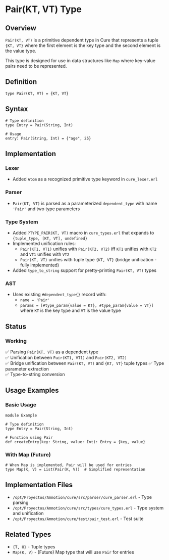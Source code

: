 # Pair(KT, VT) Type

## Overview

`Pair(KT, VT)` is a primitive dependent type in Cure that represents a tuple `{KT, VT}` where the first element is the key type and the second element is the value type.

This type is designed for use in data structures like `Map` where key-value pairs need to be represented.

## Definition

```cure
type Pair(KT, VT) = {KT, VT}
```

## Syntax

```cure
# Type definition
type Entry = Pair(String, Int)

# Usage
entry: Pair(String, Int) = {"age", 25}
```

## Implementation

### Lexer
- Added `Atom` as a recognized primitive type keyword in `cure_lexer.erl`

### Parser
- `Pair(KT, VT)` is parsed as a parameterized `dependent_type` with name `'Pair'` and two type parameters

### Type System  
- Added `?TYPE_PAIR(KT, VT)` macro in `cure_types.erl` that expands to `{tuple_type, [KT, VT], undefined}`
- Implemented unification rules:
  - `Pair(KT1, VT1)` unifies with `Pair(KT2, VT2)` iff `KT1` unifies with `KT2` and `VT1` unifies with `VT2`
  - `Pair(KT, VT)` unifies with tuple type `{KT, VT}` (bridge unification - fully implemented)
- Added `type_to_string` support for pretty-printing `Pair(KT, VT)` types

### AST
- Uses existing `#dependent_type{}` record with:
  - `name = 'Pair'`
  - `params = [#type_param{value = KT}, #type_param{value = VT}]` where `KT` is the key type and `VT` is the value type

## Status

### Working
✅ Parsing `Pair(KT, VT)` as a dependent type  
✅ Unification between `Pair(KT1, VT1)` and `Pair(KT2, VT2)`  
✅ Bridge unification between `Pair(KT, VT)` and `{KT, VT}` tuple types
✅ Type parameter extraction  
✅ Type-to-string conversion

## Usage Examples

### Basic Usage
```cure
module Example

# Type definition
type Entry = Pair(String, Int)

# Function using Pair
def createEntry(key: String, value: Int): Entry = {key, value}
```

### With Map (Future)
```cure
# When Map is implemented, Pair will be used for entries
type Map(K, V) = List(Pair(K, V))  # Simplified representation
```

## Implementation Files

- `/opt/Proyectos/Ammotion/cure/src/parser/cure_parser.erl` - Type parsing
- `/opt/Proyectos/Ammotion/cure/src/types/cure_types.erl` - Type system and unification
- `/opt/Proyectos/Ammotion/cure/test/pair_test.erl` - Test suite

## Related Types

- `{T, U}` - Tuple types
- `Map(K, V)` - (Future) Map type that will use `Pair` for entries

